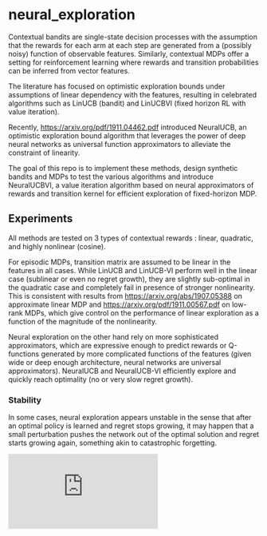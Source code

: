 # neural_exploration

Contextual bandits are single-state decision processes with the assumption that the rewards for each arm at each step are generated from a (possibly noisy) function of observable features. Similarly, contextual MDPs offer a setting for reinforcement learning where rewards and transition probabilities can be inferred from vector features.

The literature has focused on optimistic exploration bounds under assumptions of linear dependency with the features, resulting in celebrated algorithms such as LinUCB (bandit) and LinUCBVI (fixed horizon RL with value iteration).

Recently, https://arxiv.org/pdf/1911.04462.pdf introduced NeuralUCB, an optimistic exploration bound algorithm that leverages the power of deep neural networks as universal function approximators to alleviate the constraint of linearity.

The goal of this repo is to implement these methods, design synthetic bandits and MDPs to test the various algorithms and introduce NeuralUCBVI, a value iteration algorithm based on neural approximators of rewards and transition kernel for efficient exploration of fixed-horizon MDP.

## Experiments

All methods are tested on 3 types of contextual rewards : linear, quadratic, and highly nonlinear (cosine). 

For episodic MDPs, transition matrix are assumed to be linear in the features in all cases. While LinUCB and LinUCB-VI perform well in the linear case (sublinear or even no regret growth), they are slightly sub-optimal in the quadratic case and completely fail in presence of stronger nonlinearity. This is consistent with results from https://arxiv.org/abs/1907.05388 on approximate linear MDP and https://arxiv.org/pdf/1911.00567.pdf on low-rank MDPs, which give control on the performance of linear exploration as a function of the magnitude of the nonlinearity.

Neural exploration on the other hand rely on more sophisticated approximators, which are expressive enough to predict rewards or Q-functions generated by more complicated functions of the features (given wide or deep enough architecture, neural networks are universal approximators). NeuralUCB and NeuralUCB-VI efficiently explore and quickly reach optimality (no or very slow regret growth). 

### Stability

In some cases, neural exploration appears unstable in the sense that after an optimal policy is learned and regret stops growing, it may happen that a small perturbation pushes the network out of the optimal solution and regret starts growing again, something akin to catastrophic forgetting. 

![Unstable NeuralUCB-VI on linear rewards](https://github.com/sauxpa/neural_exploration/blob/master/figures/neural_ucbvi_linear.pdf)
